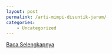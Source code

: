 ```yaml
---
layout: post
permalink: /arti-mimpi-disuntik-jarum/
categories:
    - Uncategorized
---
```


[Baca Selengkapnya](/01)